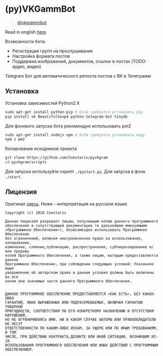 (py)VKGammBot
==================
> [@vkgrammbot](https://t.me/user?vkgrammbot)

Read in english [here](https://github.com/Coestaris/pyvkgram/blob/master/README_en.md)

Возможности бота:
* Регистрация групп на прослушивание
* Настройка формата постов
* Поддержка изображений, документов, ссылок в постах (TODO: аудио, видео)

Telegram Бот для автоматического репоста постов с ВК в Телеграмм

Установка
-----------------
Установка зависимостей Python2.X
```bash
sudo apt-get install python-pip # Если требуется установить pip 
pip install vk BeautifulSoup4 python-telegram-bot tinydb
```

Для фонового запуска бота рекомендую использовать pm2
```bash
sudo apt-get install nodejs npm # Если требуется установить ноду
npm i pm2
```

Копирование исходников проекта
```bash
git clone https://github.com/Coestaris/pyvkgram
cd pyvkgram/scripts
```

Для запуска используйте скрипт ```./pystart.py```. 
Для запуска в фоне ```./start```.

Лицензия
---------------
Оригинал [здесь](https://github.com/Coestaris/pyvkgram/blob/master/LICENSE.md). Ниже - интерпретация на русском языке

```
Copyright (c) 2018 Coestaris
 
Данная лицензия разрешает лицам, получившим копию данного программного
обеспечения и сопутствующей документации (в дальнейшем именуемыми 
«Программное Обеспечение»), безвозмездно использовать Программное Обеспечение 
без ограничений, включая неограниченное право на использование, копирование, 
изменение, слияние,публикацию, распространение, сублицензирование и/или продажу
копий Программного Обеспечения, а также лицам, которым предоставляется данное
Программное Обеспечение, при соблюдении следующих условий: Указанное выше
уведомление об авторском праве и данные условия должны быть включены во все
копии или значимые части данного Программного Обеспечения.
 
 
ДАННОЕ ПРОГРАММНОЕ ОБЕСПЕЧЕНИЕ ПРЕДОСТАВЛЯЕТСЯ «КАК ЕСТЬ», БЕЗ КАКИХ-ЛИБО 
ГАРАНТИЙ, ЯВНО ВЫРАЖЕННЫХ ИЛИ ПОДРАЗУМЕВАЕМЫХ, ВКЛЮЧАЯ ГАРАНТИИ ТОВАРНОЙ 
ПРИГОДНОСТИ, СООТВЕТСТВИЯ ПО ЕГО КОНКРЕТНОМУ НАЗНАЧЕНИЮ И ОТСУТСТВИЯ НАРУШЕНИЙ,
НО НЕ ОГРАНИЧИВАЯСЬ ИМИ. НИ В КАКОМ СЛУЧАЕ АВТОРЫ ИЛИ ПРАВООБЛАДАТЕЛИ НЕ НЕСУТ 
ОТВЕТСТВЕННОСТИ ПО КАКИМ-ЛИБО ИСКАМ, ЗА УЩЕРБ ИЛИ ПО ИНЫМ ТРЕБОВАНИЯМ, В ТОМ 
ЧИСЛЕ, ПРИ ДЕЙСТВИИ КОНТРАКТА,ДЕЛИКТЕ ИЛИ ИНОЙ СИТУАЦИИ, ВОЗНИКШИМ ИЗ-ЗА 
ИСПОЛЬЗОВАНИЯ ПРОГРАММНОГО ОБЕСПЕЧЕНИЯ ИЛИ ИНЫХ ДЕЙСТВИЙ С ПРОГРАММНЫМ ОБЕСПЕЧЕНИЕМ. 
```

